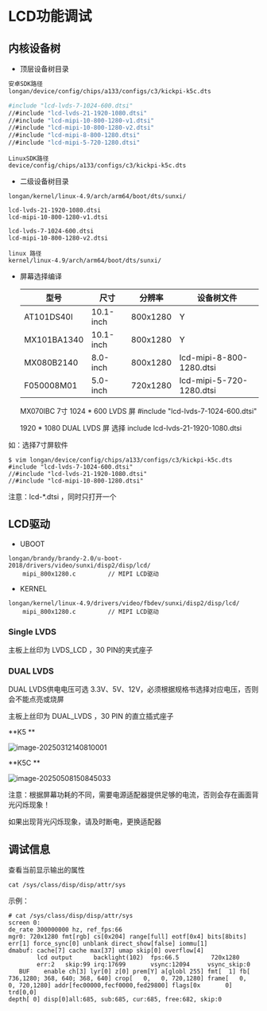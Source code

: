 # LCD功能调试



## 内核设备树

* 顶层设备树目录

```bash
安卓SDK路径
longan/device/config/chips/a133/configs/c3/kickpi-k5c.dts

#include "lcd-lvds-7-1024-600.dtsi"
//#include "lcd-lvds-21-1920-1080.dtsi"
//#include "lcd-mipi-10-800-1280-v1.dtsi"
//#include "lcd-mipi-10-800-1280-v2.dtsi"
//#include "lcd-mipi-8-800-1280.dtsi"
//#include "lcd-mipi-5-720-1280.dtsi"
```

```
LinuxSDK路径
device/config/chips/a133/configs/c3/kickpi-k5c.dts
```



* 二级设备树目录

```
longan/kernel/linux-4.9/arch/arm64/boot/dts/sunxi/

lcd-lvds-21-1920-1080.dtsi  
lcd-mipi-10-800-1280-v1.dtsi  

lcd-lvds-7-1024-600.dtsi    
lcd-mipi-10-800-1280-v2.dtsi  

```

```
linux 路径
kernel/linux-4.9/arch/arm64/boot/dts/sunxi/
```



* 屏幕选择编译

  | **型号**    | **尺寸**  | **分辨率** | 设备树文件 |
  | ----------- | --------- | ---------- | -------- |
  | AT101DS40I  | 10.1-inch | 800x1280   | Y        |
  | MX101BA1340 | 10.1-inch | 800x1280   | Y        |
  | MX080B2140  | 8.0-inch  | 800x1280   |lcd-mipi-8-800-1280.dtsi|
  | F050008M01  | 5.0-inch  | 720x1280   |lcd-mipi-5-720-1280.dtsi|
  
  MX070IBC 7寸 1024 * 600 LVDS 屏 #include "lcd-lvds-7-1024-600.dtsi"
  
  
  
  1920 * 1080 DUAL LVDS 屏 选择 include lcd-lvds-21-1920-1080.dtsi

如：选择7寸屏软件

```shell
$ vim longan/device/config/chips/a133/configs/c3/kickpi-k5c.dts
#include "lcd-lvds-7-1024-600.dtsi"
//#include "lcd-lvds-21-1920-1080.dtsi"
//#include "lcd-mipi-10-800-1280.dtsi"
```

注意：lcd-*.dtsi ，同时只打开一个



## LCD驱动

* UBOOT

```
longan/brandy/brandy-2.0/u-boot-2018/drivers/video/sunxi/disp2/disp/lcd/
	mipi_800x1280.c			// MIPI LCD驱动
```

* KERNEL

```
longan/kernel/linux-4.9/drivers/video/fbdev/sunxi/disp2/disp/lcd/
	mipi_800x1280.c			// MIPI LCD驱动
```





### Single LVDS

主板上丝印为 LVDS_LCD ，30 PIN的夹式座子



### DUAL LVDS

DUAL LVDS供电电压可选 3.3V、5V、12V，必须根据规格书选择对应电压，否则会不能点亮或烧屏

主板上丝印为 DUAL_LVDS ，30 PIN 的直立插式座子

**K5 **

![image-20250312140810001](http://tanzhtanzh.oss-cn-shenzhen.aliyuncs.com/img/image-20250312140810001.png)



**K5C **

![image-20250508150845033](http://tanzhtanzh.oss-cn-shenzhen.aliyuncs.com/img/image-20250508150845033.png)

注意：根据屏幕功耗的不同，需要电源适配器提供足够的电流，否则会存在画面背光闪烁现象！

如果出现背光闪烁现象，请及时断电，更换适配器













## 调试信息

查看当前显示输出的属性

```
cat /sys/class/disp/disp/attr/sys 
```

示例：

```
# cat /sys/class/disp/disp/attr/sys 
screen 0:
de_rate 300000000 hz, ref_fps:66
mgr0: 720x1280 fmt[rgb] cs[0x204] range[full] eotf[0x4] bits[8bits] err[1] force_sync[0] unblank direct_show[false] iommu[1]
dmabuf: cache[7] cache max[37] umap skip[0] overflow[4]
        lcd output      backlight(102)  fps:66.5         720x1280
        err:2   skip:99 irq:17699       vsync:12094     vsync_skip:0
   BUF    enable ch[3] lyr[0] z[0] prem[Y] a[globl 255] fmt[  1] fb[ 736,1280; 368, 640; 368, 640] crop[   0,   0, 720,1280] frame[   0,   0, 720,1280] addr[fec00000,fecf0000,fed29800] flags[0x       0] trd[0,0]
depth[ 0] disp[0]all:685, sub:685, cur:685, free:682, skip:0
```

